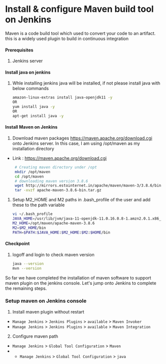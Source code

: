 #  Install & configure Maven build tool on Jenkins
Maven is a code build tool which used to convert your code to an artifact. this is a widely used plugin to build in continuous integration


#### Prerequisites
1. Jenkins server

#### Install java on jenkins
1. Whle installing jenkins java will be installed, if not  please install java with below commands
    ```sh
    amazon-linux-extras install java-openjdk11 -y
    OR
    yum install java -y
    OR
    apt-get install java -y
    ```
#### Install Maven on Jenkins
1. Download maven packages https://maven.apache.org/download.cgi onto Jenkins server. In this case, I am using /opt/maven as my installation directory
 - Link : https://maven.apache.org/download.cgi
    ```sh
     # Creating maven directory under /opt
     mkdir /opt/maven
     cd /opt/maven
     # downloading maven version 3.8.6
     wget http://mirrors.estointernet.in/apache/maven/maven-3/3.8.6/binaries/apache-maven-3.8.6-bin.tar.gz
     tar -xvzf apache-maven-3.8.6-bin.tar.gz
     ```
	
1. Setup M2_HOME and M2 paths in .bash_profile of the user and add these to the path variable
   ```sh
   vi ~/.bash_profile
   JAVA_HOME=/usr/lib/jvm/java-11-openjdk-11.0.16.0.8-1.amzn2.0.1.x86_64
   M2_HOME=/opt/maven/apache-maven-3.8.6
   M2=$M2_HOME/bin
   PATH=$PATH:$JAVA_HOME:$M2_HOME:$M2:$HOME/bin
   ```
#### Checkpoint 
1. logoff and login to check maven version
  
    ```sh
    java --version
    mvn --version
    ```
So far we have completed the installation of maven software to support maven plugin on the jenkins console. Let's jump onto Jenkins to complete the remaining steps. 

### Setup maven on Jenkins console
1. Install maven plugin without restart  
  - `Manage Jenkins` > `Jenkins Plugins` > `available` > `Maven Invoker`
  - `Manage Jenkins` > `Jenkins Plugins` > `available` > `Maven Integration`

2. Configure maven path
  - `Manage Jenkins` > `Global Tool Configuration` > `Maven`
  - - `Manage Jenkins` > `Global Tool Configuration` > `java`
